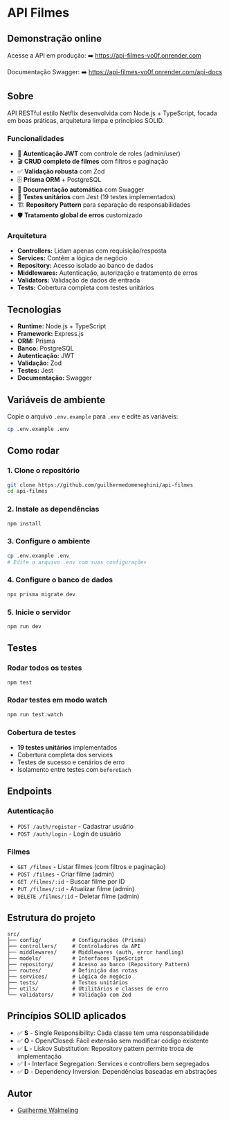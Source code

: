# API Filmes

## Demonstração online

Acesse a API em produção:
➡️ https://api-filmes-vo0f.onrender.com

Documentação Swagger:
➡️ https://api-filmes-vo0f.onrender.com/api-docs

## Sobre
API RESTful estilo Netflix desenvolvida com Node.js + TypeScript, focada em boas práticas, arquitetura limpa e princípios SOLID.

### Funcionalidades
- 🔐 **Autenticação JWT** com controle de roles (admin/user)
- 🎬 **CRUD completo de filmes** com filtros e paginação
- ✅ **Validação robusta** com Zod
- 🗄️ **Prisma ORM** + PostgreSQL
- 📄 **Documentação automática** com Swagger
- 🧪 **Testes unitários** com Jest (19 testes implementados)
- 🏗️ **Repository Pattern** para separação de responsabilidades
- 🛡️ **Tratamento global de erros** customizado

### Arquitetura
- **Controllers:** Lidam apenas com requisição/resposta
- **Services:** Contêm a lógica de negócio
- **Repository:** Acesso isolado ao banco de dados
- **Middlewares:** Autenticação, autorização e tratamento de erros
- **Validators:** Validação de dados de entrada
- **Tests:** Cobertura completa com testes unitários

## Tecnologias
- **Runtime:** Node.js + TypeScript
- **Framework:** Express.js
- **ORM:** Prisma
- **Banco:** PostgreSQL
- **Autenticação:** JWT
- **Validação:** Zod
- **Testes:** Jest
- **Documentação:** Swagger

## Variáveis de ambiente
Copie o arquivo `.env.example` para `.env` e edite as variáveis:

```bash
cp .env.example .env
```

## Como rodar

### 1. Clone o repositório
```bash
git clone https://github.com/guilhermedomeneghini/api-filmes
cd api-filmes
```

### 2. Instale as dependências
```bash
npm install
```

### 3. Configure o ambiente
```bash
cp .env.example .env
# Edite o arquivo .env com suas configurações
```

### 4. Configure o banco de dados
```bash
npx prisma migrate dev
```

### 5. Inicie o servidor
```bash
npm run dev
```

## Testes

### Rodar todos os testes
```bash
npm test
```

### Rodar testes em modo watch
```bash
npm run test:watch
```

### Cobertura de testes
- **19 testes unitários** implementados
- Cobertura completa dos services
- Testes de sucesso e cenários de erro
- Isolamento entre testes com `beforeEach`

## Endpoints

### Autenticação
- `POST /auth/register` - Cadastrar usuário
- `POST /auth/login` - Login de usuário

### Filmes
- `GET /filmes` - Listar filmes (com filtros e paginação)
- `POST /filmes` - Criar filme (admin)
- `GET /filmes/:id` - Buscar filme por ID
- `PUT /filmes/:id` - Atualizar filme (admin)
- `DELETE /filmes/:id` - Deletar filme (admin)

## Estrutura do projeto
```
src/
├── config/          # Configurações (Prisma)
├── controllers/     # Controladores da API
├── middlewares/     # Middlewares (auth, error handling)
├── models/          # Interfaces TypeScript
├── repository/      # Acesso ao banco (Repository Pattern)
├── routes/          # Definição das rotas
├── services/        # Lógica de negócio
├── tests/           # Testes unitários
├── utils/           # Utilitários e classes de erro
└── validators/      # Validação com Zod
```

## Princípios SOLID aplicados

- ✅ **S** - Single Responsibility: Cada classe tem uma responsabilidade
- ✅ **O** - Open/Closed: Fácil extensão sem modificar código existente
- ✅ **L** - Liskov Substitution: Repository pattern permite troca de implementação
- ✅ **I** - Interface Segregation: Services e controllers bem segregados
- ✅ **D** - Dependency Inversion: Dependências baseadas em abstrações

## Autor
- [Guilherme Walmeling](https://github.com/guilhermedomeneghini)
